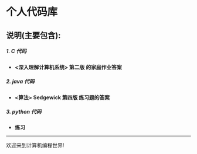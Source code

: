 # 个人代码库

## 说明(主要包含):
##### 1. C 代码
- **<深入理解计算机系统> 第二版 的家庭作业答案**

##### 2. java 代码
- **<算法> Sedgewick 第四版 练习题的答案**

##### 3. python 代码
- **练习**



- - -
欢迎来到计算机编程世界!